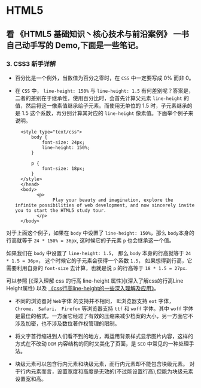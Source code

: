 # HTML5
看 《HTML5 基础知识丶核心技术与前沿案例》 一书自己动手写的 Demo,下面是一些笔记。
---
### 3. CSS3 新手详解

- 百分比是一个例外，当数值为百分之零时，在 `CSS` 中一定要写成 0% 而非 0。

- 在 `CSS` 中， `line-height: 150%` 与 `line-height: 1.5` 有何差别呢？答案是，二者的差别在于继承性，使用百分比时，会首先计算父元素 `line-height` 的值，然后将这一像素值继承给子元素。而使用无单位的 1.5 时，子元素继承的是 1.5 这个系数，再分别计算其对应的 `line-height` 像素值。下面举个例子来说明。

        <style type="text/css">
        	body {
        		font-size: 24px;
        		line-height: 150%; 
        	}

        	p {
        		font-size: 18px;
        	}
        </style>
        </head>
        <body>
    	      <p>
    		        Play your beauty and imagination, explore the infinite possibilities of web development, and now sincerely invite you to start the HTML5 study tour.
    	      </p>
        </body>
        
 对于上面这个例子，如果在 `body` 中设置了 `line-height: 150%`，那么 `body`本身的行高就等于 `24 * 150% = 36px`, 这时候它的子元素 `p` 也会继承这一个值。
 
 如果我们在 `body` 中设置了 `line-height: 1.5`， 那么 `body` 本身的行高就等于 `24 * 1.5 = 36px`， 这个时候它的子元素会获得一个系数 `1.5`， 如果想得到行高，它需要利用自身的 `font-size` 去计算，也就是说 `p` 的行高等于 `18 * 1.5 = 27px`.
 
 可以参照 [《深入理解 css 的行高 line-height 属性》](深入了解css的行高Line Height属性) 以及 [《css行高line-height的一些深入理解及应用》](http://www.zhangxinxu.com/wordpress/2009/11/css%E8%A1%8C%E9%AB%98line-height%E7%9A%84%E4%B8%80%E4%BA%9B%E6%B7%B1%E5%85%A5%E7%90%86%E8%A7%A3%E5%8F%8A%E5%BA%94%E7%94%A8/)。
 
- 不同的浏览器对 `Web`字体 的支持并不相同， IE浏览器支持 `eot` 字体， `Chrome， Safari， Firefox` 等浏览器支持 `ttf` 和 `woff` 字体。其中 `woff` 字体是最佳的格式，一方面它经过了有效的压缩来减少档案的大小，另一方面它不涉及加密，也不涉及数位著作权管理的限制。

- 将文字首行缩进到人们看不到的地方，再运用背景样式显示图片内容，这样的方式在不改动 `DOM` 内容结构的同时又美化了页面，是 `SEO` 中常见的一种处理手法。

- 块级元素可以包含行内元素和块级元素，而行内元素却不能包含块级元素。 对于行内元素而言，设置宽度和高度是无效的(不过能设置行高),但能为块级元素设置宽和高。
